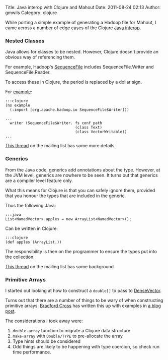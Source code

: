 Title: Java interop with Clojure and Mahout
Date: 2011-08-24 02:13
Author: gmwils
Category: clojure

While porting a simple example of generating a Hadoop file for Mahout, I
came across a number of edge cases of the Clojure [Java interop][].

### Nested Classes

Java allows for classes to be nested. However, Clojure doesn't provide
an obvious way of referencing them.

For example, Hadoop's [SequenceFile][] includes SequenceFile.Writer and
SequenceFile.Reader.

To access these in Clojure, the period is replaced by a dollar sign.

For [example][]:

    :::clojure
    (ns example
      (:import [org.apache.hadoop.io SequenceFile$Writer]))

    ...
      writer (SequenceFile$Writer. fs conf path
                                   (class Text)
                                   (class VectorWritable))
    ...

[This thread][] on the mailing list has some more details.

### Generics

From the Java code, generics add annotations about the type. However, at
the JVM level, generics are nowhere to be seen. It turns out that
generics are a compiler level feature only.

What this means for Clojure is that you can safely ignore them, provided
that you honour the types that are included in the generic.

Thus the following Java:

    :::java
    List<NamedVector> apples = new ArrayList<NamedVector>();

Can be written in Clojure:

    :::clojure
    (def apples (ArrayList.))

The responsibility is then on the programmer to ensure the types put
into the collection.

[This thread][1] on the mailing list has some background.

### Primitive Arrays

I started out looking at how to construct a `double[]` to pass to
[DenseVector][].

Turns out that there are a number of things to be wary of when
constructing primitive arrays. [Bradford Cross][] has written this up
with examples in [a blog post][].

The considerations I took away were:

1.  `double-array` function to migrate a Clojure data structure
2.  `make-array` with `Double/TYPE` to pre-allocate the array
3.  Type hints should be considered
4.  Odd things are likely to be happening with type coercion, so check
    run time performance.

  [Java interop]: http://clojure.org/java_interop
  [SequenceFile]: http://hadoop.apache.org/common/docs/current/api/org/apache/hadoop/io/SequenceFile.html
  [example]: https://github.com/gmwils/mahoutinaction/blob/master/src/mahoutinaction/ch08.clj
  [This thread]: http://groups.google.com/group/clojure/browse_thread/thread/3f86ac8939ef970c
  [1]: http://groups.google.com/group/clojure/browse_thread/thread/39ee5e1c8e9dab44?pli=1
  [DenseVector]: http://search-lucene.com/jd/mahout/math/org/apache/mahout/math/DenseVector.html#DenseVector(double[])
  [Bradford Cross]: http://measuringmeasures.com/bradfordcross/
  [a blog post]: http://measuringmeasures.com/blog/2010/3/27/fast-clojure-vectors-and-multidimensional-arrays.html
